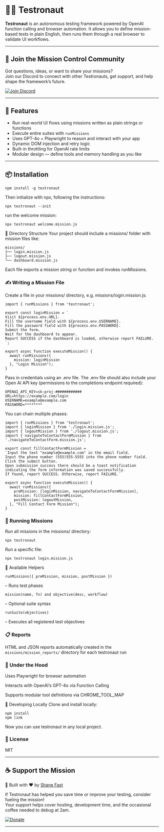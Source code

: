 # 🧑‍🚀 Testronaut

**Testronaut** is an autonomous testing framework powered by OpenAI function calling and browser automation. It allows you to define mission-based tests in plain English, then runs them through a real browser to validate UI workflows.

---

## 🌌 Join the Mission Control Community

Got questions, ideas, or want to share your missions?  
Join our Discord to connect with other Testronauts, get support, and help shape the framework’s future.  

[![Join Discord](https://img.shields.io/badge/Join%20Us%20on%20Discord-5865F2?style=for-the-badge&logo=discord&logoColor=white)](https://discord.gg/pBfdef92ba)

---

## 🚀 Features

- Run real-world UI flows using missions written as plain strings or functions
- Execute entire suites with `runMissions`
- Uses GPT-4o + Playwright to reason and interact with your app
- Dynamic DOM injection and retry logic
- Built-in throttling for OpenAI rate limits
- Modular design — define tools and memory handling as you like

---

## 📦 Installation

```
npm install -g testronaut
```
Then initialize with npx, following the instructions:
```
npx testronaut --init
```
run the welcome mission:
```
npx testronaut welcome.mission.js
```
📁 Directory Structure
Your project should include a missions/ folder with mission files like:

```
missions/
├── login.mission.js
├── logout.mission.js
└── dashboard.mission.js
```
Each file exports a mission string or function and invokes runMissions.

### ✍️ Writing a Mission File
Create a file in your missions/ directory, e.g. missions/login.mission.js:

```
import { runMissions } from 'testronaut';

export const loginMission = `
Visit ${process.env.URL}.
Fill the username field with ${process.env.USERNAME}. 
Fill the password field with ${process.env.PASSWORD}.
Submit the form.
Wait for the dashboard to appear.
Report SUCCESS if the dashboard is loaded, otherwise report FAILURE.
`;

export async function executeMission() {
  await runMissions({
    mission: loginMission
  }, "Login Mission");
}
```

Pass in credentials using an .env file. The .env file should also include your Open AI API key (permissions to the completions endpoint required):

```
OPENAI_API_KEY=sk-proj-############
URL=https://example.com/login
USERNAME=example@example.com
PASSWORD=********
```

You can chain multiple phases:

```
import { runMissions } from 'testronaut';
import { loginMission } from './login.mission.js';
import { logoutMission } from './logout.mission.js';
import { navigateToContactFormMission } from './navigateToContactForm.mission.js';

export const fillContactFormMission = 
`Input the text "example@example.com" in the email field.
Input the phone number (555)555-5555 into the phone number field.
Click the submit button.
Upon submission success there should be a toast notification indicating the form information was saved successfully.
If found, report SUCCESS. Otherwise, report FAILURE.`

export async function executeMission() {
  await runMissions({
    preMission: [loginMission, navigateToContactFormMission],
    mission: fillContactFormMission,
    postMission: logoutMission,
  }, "Fill Contact Form Mission");
}
```

### 🏃 Running Missions
Run all missions in the missions/ directory:

```
npx testronaut
```
Run a specific file:

```
npx testronaut login.mission.js
```

🧰 Available Helpers

```
runMissions({ preMission, mission, postMission }) 
```
– Runs test phases

```
mission(name, fn) and objective(desc, workflow) 
```
– Optional suite syntax

```
runSuite(objectives)
```
– Executes all registered test objectives

### 📋 Reports
HTML and JSON reports automatically created in the ```missions/mission_reports/``` directory for each testronaut run

### 🧪 Under the Hood
Uses Playwright for browser automation

Interacts with OpenAI’s GPT-4o via Function Calling

Supports modular tool definitions via CHROME_TOOL_MAP

🔧 Developing Locally
Clone and install locally:

```
npm install
npm link
```
Now you can use testronaut in any local project.

### 📄 License
MIT


---

## ☕ Support the Mission
🤖 Built with ❤️ by [Shane Fast](https://github.com/scfast)

If Testronaut has helped you save time or improve your testing, consider fueling the mission!  
Your support helps cover hosting, development time, and the occasional coffee needed to debug at 2am.

[![Donate](https://img.shields.io/badge/Donate-Coffee%20Fuel%20for%20Testronaut-ff813f?style=for-the-badge&logo=buy-me-a-coffee&logoColor=white)](https://buymeacoffee.com/testronaut)

---

